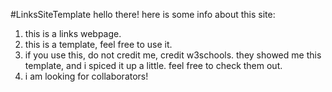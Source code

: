 #LinksSiteTemplate
hello there! here is some info about this site:
1. this is a links webpage.
2. this is a template, feel free to use it.
3. if you use this, do not credit me, credit w3schools. they showed me this template, and i spiced it up a little. feel free to check them out.
4. i am looking for collaborators!
